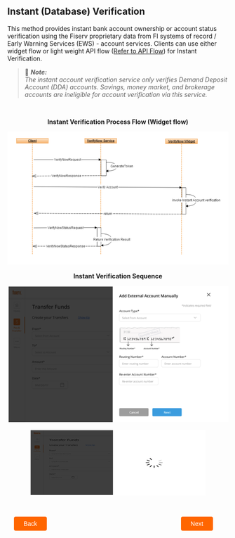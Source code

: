 ## Instant (Database) Verification

This method provides instant bank account ownership or account status verification using the Fiserv proprietary data from FI systems of record / Early Warning Services (EWS) - account services. Clients can use either widget flow or light weight API flow (<a href="../api/?type=post&path=/cashedgerws/verifynow/ping">Refer to API Flow</a>) for Instant Verification.

 > :memo: _**Note:** <br/>The instant account verification service only verifies Demand Deposit Account (DDA) accounts. Savings, money market, and brokerage accounts are ineligible for account verification via this service._

 &nbsp;



<center>

<b>Instant Verification Process Flow (Widget flow)</b>

</center>

<center>

![Images](../../assets/images/instant-verification-sequence.png)

<b>Instant Verification Sequence</b>

</center>


<center>

![Images](../../assets/images/add-account-flow.png)

</center>



<center>

<img width="400" height="150" src="https://raw.githubusercontent.com/Fiserv/VerifyNow/develop/assets/images/process-image-flow.png">

</center>


&nbsp;

<div class="debit-card-button-container">
<div class="debit-card-left-button">
<a href="?path=docs/verifynow-account-verification-method.md">Back</a>
</div>
<div class="debit-card-right-button"><a href="?path=docs/verifynow-account-verification-method/real-time-verification.md">Next</a></div>
</div>

<style>
    .debit-card-button-container {
        position: relative;
        width: 100%;
        height: 30px;
        font-family: sans-serif;
        margin: 0px 15px;
    }
    .debit-card-left-button a,
    .debit-card-right-button a{
        position: absolute;
        display: inline;
        border: 0px;
        background: rgb(255, 102, 0);
        color: rgb(255, 255, 255);
        padding: 8px 22px;
        cursor: pointer;
        border-radius: 4px;                                
        text-align: center;
        text-decoration: none;
        transition: all 0.3s ease;
    }
    .debit-card-left-button a{ 
        left: 0;
    }
    .debit-card-right-button a{
        right: 10%;
    }
    .debit-card-left-button a:hover,
    .debit-card-right-button a:hover {
        color: #f60;
        background-color: white;
        border: 2px solid #f60;
    }
    .confirm-button {
        padding: 2px;
        font-weight: bold;
    }
</style>
